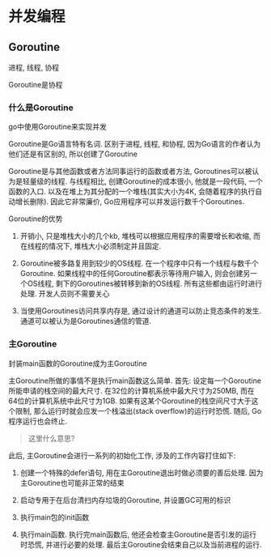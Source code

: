 # 并发编程

## Goroutine

进程, 线程, 协程

Goroutine是协程

### 什么是Goroutine

go中使用Goroutine来实现并发

Goroutine是Go语言特有名词. 区别于进程, 线程, 和协程, 因为Go语言的作者认为他们还是有区别的, 所以创建了Goroutine

Goroutine是与其他函数或者方法同事运行的函数或者方法, Goroutines可以被认为是轻量级的线程. 与线程相比, 创建Goroutine的成本很小, 他就是一段代码, 一个函数的入口. 以及在堆上为其分配的一个堆栈(其实大小为4K, 会随着程序的执行自动增长删除). 因此它非常廉价, Go应用程序可以并发运行数千个Goroutines.

Goroutine的优势

1. 开销小, 只是堆栈大小的几个kb, 堆栈可以根据应用程序的需要增长和收缩, 而在线程的情况下, 堆栈大小必须制定并且固定.

2. Goroutine被多路复用到较少的OS线程. 在一个程序中只有一个线程与数千个Goroutine. 如果线程中的任何Goroutine都表示等待用户输入, 则会创建另一个OS线程, 剩下的Goroutines被转移到新的OS线程. 所有这些都由运行时进行处理. 开发人员则不需要关心

3. 当使用Goroutines访问共享内存是, 通过设计的通道可以防止竞态条件的发生. 通道可以被认为是Goroutines通信的管道.


### 主Goroutine

封装main函数的Goroutine成为主Goroutine

主Goroutine所做的事情不是执行main函数这么简单. 首先: 设定每一个Goroutine所能申请的栈空间的最大尺寸. 在32位的计算机系统中最大尺寸为250MB, 而在64位的计算机系统中此尺寸为1GB. 如果有这某个Goroutine的栈空间尺寸大于这个限制, 那么运行时就会应发一个栈溢出(stack overflow)的运行时恐慌. 随后, Go程序运行也会终止.

> 这里什么意思?

此后, 主Goroutine会进行一系列的初始化工作, 涉及的工作内容打住如下:

1. 创建一个特殊的defer语句, 用在主Goroutine退出时做必须要的善后处理. 因为主Goroutine也可能非正常的结束

2. 启动专用于在后台清扫内存垃圾的Goroutine, 并设置GC可用的标识

3. 执行main包的init函数

4. 执行main函数. 执行完main函数后, 他还会检查主Goroutine是否引发的运行时恐慌, 并进行必要的处理. 最后主Goroutine会结束自己以及当前进程的运行.